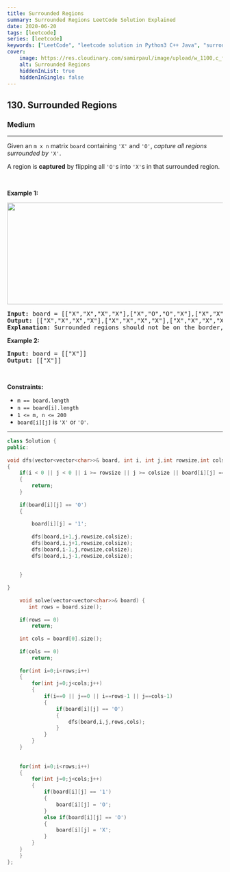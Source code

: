 ```yaml
---
title: Surrounded Regions
summary: Surrounded Regions LeetCode Solution Explained
date: 2020-06-20
tags: [leetcode]
series: [leetcode]
keywords: ["LeetCode", "leetcode solution in Python3 C++ Java", "surrounded-regions LeetCode Solution Explained"]
cover:
    image: https://res.cloudinary.com/samirpaul/image/upload/w_1100,c_fit,co_rgb:FFFFFF,l_text:Arial_75_bold:Surrounded Regions - Solution Explained/problem-solving.webp
    alt: Surrounded Regions
    hiddenInList: true
    hiddenInSingle: false
---
```



<h2>130. Surrounded Regions</h2><h3>Medium</h3><hr><div><p>Given an <code>m x n</code> matrix <code>board</code> containing <code>'X'</code> and <code>'O'</code>, <em>capture all regions surrounded by</em> <code>'X'</code>.</p>

<p>A region is <strong>captured</strong> by flipping all <code>'O'</code>s into <code>'X'</code>s in that surrounded region.</p>

<p>&nbsp;</p>
<p><strong>Example 1:</strong></p>
<img alt="" src="https://assets.leetcode.com/uploads/2021/02/19/xogrid.jpg" style="width: 550px; height: 237px;">
<pre><strong>Input:</strong> board = [["X","X","X","X"],["X","O","O","X"],["X","X","O","X"],["X","O","X","X"]]
<strong>Output:</strong> [["X","X","X","X"],["X","X","X","X"],["X","X","X","X"],["X","O","X","X"]]
<strong>Explanation:</strong> Surrounded regions should not be on the border, which means that any 'O' on the border of the board are not flipped to 'X'. Any 'O' that is not on the border and it is not connected to an 'O' on the border will be flipped to 'X'. Two cells are connected if they are adjacent cells connected horizontally or vertically.
</pre>

<p><strong>Example 2:</strong></p>

<pre><strong>Input:</strong> board = [["X"]]
<strong>Output:</strong> [["X"]]
</pre>

<p>&nbsp;</p>
<p><strong>Constraints:</strong></p>

<ul>
	<li><code>m == board.length</code></li>
	<li><code>n == board[i].length</code></li>
	<li><code>1 &lt;= m, n &lt;= 200</code></li>
	<li><code>board[i][j]</code> is <code>'X'</code> or <code>'O'</code>.</li>
</ul>
</div>

---




```cpp
class Solution {
public:
        
void dfs(vector<vector<char>>& board, int i, int j,int rowsize,int colsize)
{
    if(i < 0 || j < 0 || i >= rowsize || j >= colsize || board[i][j] == 'X' || board[i][j] == '1')
    {
        return;
    }
    
    if(board[i][j] == 'O')
    {
        
        board[i][j] = '1';
       
        dfs(board,i+1,j,rowsize,colsize);
        dfs(board,i,j+1,rowsize,colsize);
        dfs(board,i-1,j,rowsize,colsize);
        dfs(board,i,j-1,rowsize,colsize);
          
        
    }
    
}
    
    void solve(vector<vector<char>>& board) {
       int rows = board.size();
    
    if(rows == 0)
        return;
    
    int cols = board[0].size();
    
    if(cols == 0)
        return;
    
    for(int i=0;i<rows;i++)
    {
        for(int j=0;j<cols;j++)
        {
            if(i==0 || j==0 || i==rows-1 || j==cols-1)
            {
                if(board[i][j] == 'O')
                {
                    dfs(board,i,j,rows,cols);
                }
            }
        }
    }
    
    
    for(int i=0;i<rows;i++)
    {
        for(int j=0;j<cols;j++)
        {
            if(board[i][j] == '1')
            {
                board[i][j] = 'O';
            }
            else if(board[i][j] == 'O')
            {
                board[i][j] = 'X';
            }
        }
    }
    }
};
```
